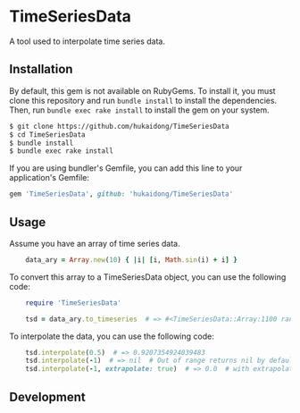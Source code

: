 # TimeSeriesData

A tool used to interpolate time series data.

## Installation

By default, this gem is not available on RubyGems. To install it, you must clone 
this repository and run `bundle install` to install the dependencies. Then, run 
`bundle exec rake install` to install the gem on your system.

```bash
$ git clone https://github.com/hukaidong/TimeSeriesData
$ cd TimeSeriesData
$ bundle install
$ bundle exec rake install
```

If you are using bundler's Gemfile, you can add this line to your application's Gemfile:

```ruby
gem 'TimeSeriesData', github: 'hukaidong/TimeSeriesData'
```

## Usage

Assume you have an array of time series data.
    
```ruby
    data_ary = Array.new(10) { |i| [i, Math.sin(i) + i] }
```

To convert this array to a TimeSeriesData object, you can use the following code:

```ruby
    require 'TimeSeriesData'

    tsd = data_ary.to_timeseries  # => #<TimeSeriesData::Array:1100 range:[0, 9]>
```

To interpolate the data, you can use the following code:

```ruby
    tsd.interpolate(0.5)  # => 0.9207354924039483
    tsd.interpolate(-1)  # => nil  # Out of range returns nil by default
    tsd.interpolate(-1, extrapolate: true)  # => 0.0  # with extrapolation, out of range returns data[0] or data[-1]
```

## Development

